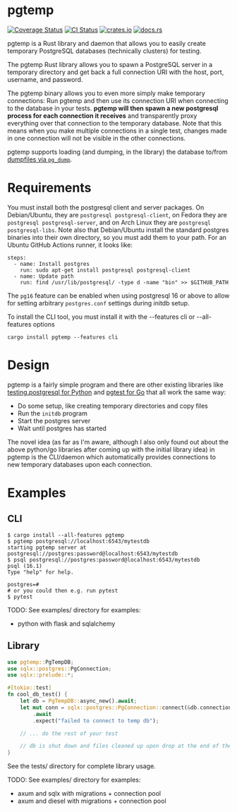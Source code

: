 # pgtemp

[![Coverage Status](https://coveralls.io/repos/github/boustrophedon/pgtemp/badge.svg?branch=master)](https://coveralls.io/github/boustrophedon/pgtemp?branch=master) [![CI Status](https://github.com/boustrophedon/pgtemp/actions/workflows/build-test.yaml/badge.svg)](https://github.com/boustrophedon/pgtemp/actions/workflows/build-test.yaml) [![crates.io](https://img.shields.io/crates/v/pgtemp)](https://crates.io/crates/pgtemp) [![docs.rs](https://img.shields.io/docsrs/pgtemp)](https://docs.rs/pgtemp/latest/pgtemp/)

pgtemp is a Rust library and daemon that allows you to easily create temporary PostgreSQL databases (technically clusters) for testing.

The pgtemp Rust library allows you to spawn a PostgreSQL server in a temporary directory and get back a full connection URI with the host, port, username, and password.

The pgtemp binary allows you to even more simply make temporary connections: Run pgtemp and then use its connection URI when connecting to the database in your tests. **pgtemp will then spawn a new postgresql process for each connection it receives** and transparently proxy everything over that connection to the temporary database. Note that this means when you make multiple connections in a single test, changes made in one connection will not be visible in the other connections.

pgtemp supports loading (and dumping, in the library) the database to/from [dumpfiles via `pg_dump`](https://www.postgresql.org/docs/current/backup-dump.html).

# Requirements
You must install both the postgresql client and server packages. On Debian/Ubuntu, they are `postgresql postgresql-client`, on Fedora they are `postgresql postgresql-server`, and on Arch Linux they are `postgresql postgresql-libs`. Note also that Debian/Ubuntu install the standard postgres binaries into their own directory, so you must add them to your path. For an Ubuntu GitHub Actions runner, it looks like:

```
steps:
  - name: Install postgres
    run: sudo apt-get install postgresql postgresql-client
  - name: Update path
    run: find /usr/lib/postgresql/ -type d -name "bin" >> $GITHUB_PATH
```

The `pg16` feature can be enabled when using postgresql 16 or above to allow for setting arbitrary `postgres.conf` settings during initdb setup.

To install the CLI tool, you must install it with the --features cli or --all-features options
```
cargo install pgtemp --features cli
```

# Design

pgtemp is a fairly simple program and there are other existing libraries like [testing.postgresql for Python](https://github.com/tk0miya/testing.postgresql) and [pgtest for Go](https://github.com/rubenv/pgtest) that all work the same way:

- Do some setup, like creating temporary directories and copy files
- Run the `initdb` program
- Start the postgres server
- Wait until postgres has started

The novel idea (as far as I'm aware, although I also only found out about the above python/go libraries after coming up with the initial library idea) in pgtemp is the CLI/daemon which automatically provides connections to new temporary databases upon each connection.

# Examples

## CLI
```
$ cargo install --all-features pgtemp
$ pgtemp postgresql://localhost:6543/mytestdb
starting pgtemp server at postgresql://postgres:password@localhost:6543/mytestdb
$ psql postgresql://postgres:password@localhost:6543/mytestdb
psql (16.1)
Type "help" for help.

postgres=#
# or you could then e.g. run pytest
$ pytest
```

TODO: See examples/ directory for examples:
- python with flask and sqlalchemy

## Library

```rust
use pgtemp::PgTempDB;
use sqlx::postgres::PgConnection;
use sqlx::prelude::*;

#[tokio::test]
fn cool_db_test() {
    let db = PgTempDB::async_new().await;
    let mut conn = sqlx::postgres::PgConnection::connect(&db.connection_uri())
        .await
        .expect("failed to connect to temp db");

    // ... do the rest of your test

    // db is shut down and files cleaned up upon drop at the end of the test
}
```

See the tests/ directory for complete library usage.

TODO: See examples/ directory for examples:
- axum and sqlx with migrations + connection pool
- axum and diesel with migrations + connection pool
